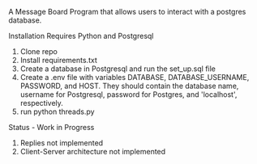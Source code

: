 A Message Board Program that allows users to interact with a postgres database.

Installation
Requires Python and Postgresql

1. Clone repo
2. Install requirements.txt
3. Create a database in Postgresql and run the set_up.sql file
3. Create a .env file with variables DATABASE, DATABASE_USERNAME, PASSWORD, and HOST. They should contain the database name, username for Postgresql, password for Postgres, and 'localhost', respectively.
3. run python threads.py

Status - Work in Progress

1. Replies not implemented
2. Client-Server architecture not implemented